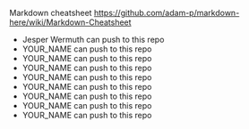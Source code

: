Markdown cheatsheet https://github.com/adam-p/markdown-here/wiki/Markdown-Cheatsheet

* Jesper Wermuth can push to this repo
* YOUR_NAME can push to this repo
* YOUR_NAME can push to this repo
* YOUR_NAME can push to this repo
* YOUR_NAME can push to this repo
* YOUR_NAME can push to this repo
* YOUR_NAME can push to this repo
* YOUR_NAME can push to this repo
* YOUR_NAME can push to this repo
